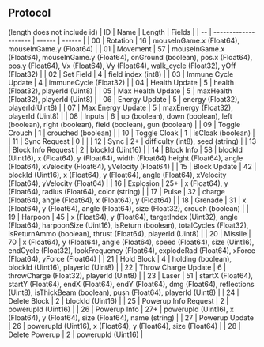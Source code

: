 ## Protocol
(length does not include id)
| ID |         Name         | Length | Fields |
| -- | -------------------- | ------ | ------ |
| 00 | Rotation             | 16     | mouseInGame.x (Float64), mouseInGame.y (Float64) |
| 01 | Movement             | 57     | mouseInGame.x (Float64), mouseInGame.y (Float64), onGround (boolean), pos.x (Float64), pos.y (Float64), Vx (Float64), Vy (Float64), walk_cycle (Float32), yOff (Float32) |
| 02 | Set Field            | 4      | field index (int8) |
| 03 | Immune Cycle Update  | 4      | immuneCycle (Float32) |
| 04 | Health Update        | 5      | health (Float32), playerId (Uint8) |
| 05 | Max Health Update    | 5      | maxHealth (Float32), playerId (Uint8) |
| 06 | Energy Update        | 5      | energy (Float32), playerId(Uint8) |
| 07 | Max Energy Update    | 5      | maxEnergy (Float32), playerId (Uint8) |
| 08 | Inputs               | 6      | up (boolean), down (boolean), left (boolean), right (boolean), field (boolean), gun (boolean) |
| 09 | Toggle Crouch        | 1      | crouched (boolean) |
| 10 | Toggle Cloak         | 1      | isCloak (boolean) |
| 11 | Sync Request         | 0      | |
| 12 | Sync                 | 2+     | difficulty (int8), seed (string) |
| 13 | Block Info Request   | 2      | blockId (Uint16) |
| 14 | Block Info           | 58     | blockId (Uint16), x (Float64), y (Float64), width (Float64) height (Float64), angle (Float64), xVelocity (Float64), yVelocity (Float64) |
| 15 | Block Update         | 42     | blockId (Uint16), x (Float64), y (Float64), angle (Float64), xVelocity (Float64), yVelocity (Float64) |
| 16 | Explosion            | 25+    | x (Float64), y (Float64), radius (Float64), color (string) |
| 17 | Pulse                | 32     | charge (Float64), angle (Float64), x (Float64), y (Float64) |
| 18 | Grenade              | 31     | x (Float64), y (Float64), angle (Float64), size (Float32), crouch (boolean) |
| 19 | Harpoon              | 45     | x (Float64), y (Float64), targetIndex (Uint32), angle (Float64), harpoonSize (Uint16), isReturn (boolean), totalCycles (Float32), isReturnAmmo (boolean), thrust (Float64), playerId (Uint8) |
| 20 | Missile              | 70     | x (Float64), y (Float64), angle (Float64), speed (Float64), size (Uint16), endCycle (Float32), lookFrequency (Float64), explodeRad (Float64), xForce (Float64), yForce (Float64) |
| 21 | Hold Block           | 4      | holding (boolean), blockId (Uint16), playerId (Uint8) |
| 22 | Throw Charge Update  | 6      | throwCharge (Float32), playerId (Uint8) |
| 23 | Laser                | 51     | startX (Float64), startY (Float64), endX (Float64), endY (Float64), dmg (Float64), reflections (Uint8), isThickBeam (boolean), push (Float64), playerId (Uint8) |
| 24 | Delete Block         | 2      | blockId (Uint16) |
| 25 | Powerup Info Request | 2      | powerupId (Uint16) |
| 26 | Powerup Info         | 27+    | powerupId (Uint16), x (Float64), y (Float64), size (Float64), name (string) |
| 27 | Powerup Update       | 26     | powerupId (Uint16), x (Float64), y (Float64), size (Float64) |
| 28 | Delete Powerup       | 2      | powerupId (Uint16) |